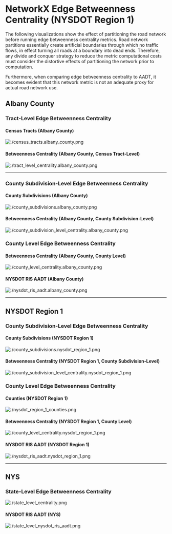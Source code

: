 # NetworkX Edge Betweenness Centrality (NYSDOT Region 1)

The following visualizations show the effect of partitioning the road network before running edge betweenness centrality metrics. Road network partitions essentially create artificial boundaries through which no traffic flows, in effect turning all roads at a boundary into dead ends. Therefore, any divide and conquer strategy to reduce the metric computational costs must consider the distortive effects of partitioning the network prior to computation.

Furthermore, when comparing edge betweenness centrality to AADT, it becomes evident that this network metric is not an adequate proxy for actual road network use.

## Albany County

### Tract-Level Edge Betweenness Centrality

#### Census Tracts (Albany County)

![./census_tracts.albany_county.png](./images/census_tracts.albany_county.png)

#### Betweenness Centrality (Albany County, Census Tract-Level)

![./tract_level_centrality.albany_county.png](./images/tract_level_centrality.albany_county.png)

---

### County Subdivision-Level Edge Betweenness Centrality

#### County Subdivisions (Albany County)

![./county_subdivisions.albany_county.png](./images/county_subdivisions.albany_county.png)

#### Betweenness Centrality (Albany County, County Subdivision-Level)

![./county_subdivision_level_centrality.albany_county.png](./images/county_subdivision_level_centrality.albany_county.png)

### County Level Edge Betweenness Centrality

#### Betweenness Centrality (Albany County, County Level)

![./county_level_centrality.albany_county.png](./images/county_level_centrality.albany_county.png)

#### NYSDOT RIS AADT (Albany County)

![./nysdot_ris_aadt.albany_county.png](./images/nysdot_ris_aadt.albany_county.png)

---

## NYSDOT Region 1

### County Subdivision-Level Edge Betweenness Centrality

#### County Subdivisions (NYSDOT Region 1)

![./county_subdivisions.nysdot_region_1.png](./images//county_subdivisions.nysdot_region_1.png)

#### Betweenness Centrality (NYSDOT Region 1, County Subdivision-Level)

![./county_subdivision_level_centrality.nysdot_region_1.png](./images/county_subdivision_level_centrality.nysdot_region_1.png)

### County Level Edge Betweenness Centrality

#### Counties (NYSDOT Region 1)

![./nysdot_region_1_counties.png](./images/nysdot_region_1_counties.png)

#### Betweenness Centrality (NYSDOT Region 1, County Level)

![./county_level_centrality.nysdot_region_1.png](./images/county_level_centrality.nysdot_region_1.png)

#### NYSDOT RIS AADT (NYSDOT Region 1)

![./nysdot_ris_aadt.nysdot_region_1.png](./images/nysdot_ris_aadt.nysdot_region_1.png)

---

## NYS

### State-Level Edge Betweenness Centrality

![./state_level_centrality.png](./images/state_level_centrality.png)

#### NYSDOT RIS AADT (NYS)

![./state_level_nysdot_ris_aadt.png](./images/state_level_nysdot_ris_aadt.png)
